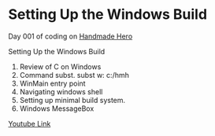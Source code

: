 Setting Up the Windows Build
============================

Day 001 of coding on [Handmade Hero](http://handmadehero.org)

Setting Up the Windows Build

1. Review of C on Windows
2. Command subst. subst w: c:/hmh
3. WinMain entry point
4. Navigating windows shell
5. Setting up minimal build system.
6. Windows MessageBox

[Youtube Link](https://www.youtube.com/watch?v=Ee3EtYb8d1o)
